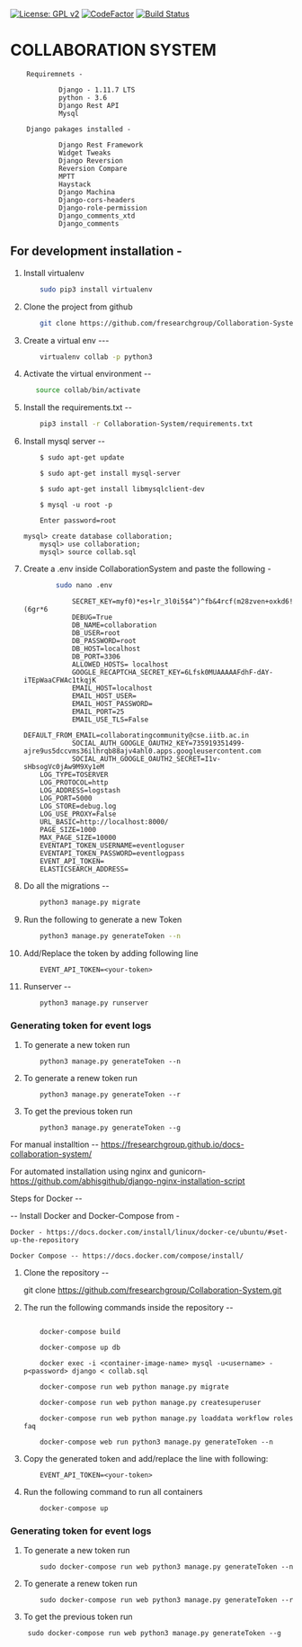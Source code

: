 [![License: GPL v2](https://img.shields.io/badge/License-GPL%20v2-blue.svg)](https://www.gnu.org/licenses/old-licenses/gpl-2.0.en.html)
[![CodeFactor](https://www.codefactor.io/repository/github/fresearchgroup/collaboration-system/badge)](https://www.codefactor.io/repository/github/fresearchgroup/collaboration-system)
[![Build Status](https://travis-ci.org/fresearchgroup/Collaboration-System.svg?branch=master)](https://travis-ci.org/fresearchgroup/Collaboration-System)

# COLLABORATION SYSTEM

        Requiremnets -

                Django - 1.11.7 LTS
                python - 3.6
                Django Rest API
                Mysql

        Django pakages installed - 

                Django Rest Framework
                Widget Tweaks
                Django Reversion
                Reversion Compare
                MPTT
                Haystack
                Django Machina
                Django-cors-headers
                Django-role-permission
                Django_comments_xtd
                Django_comments

## For development installation - 

1. Install virtualenv 

 	```bash
 		sudo pip3 install virtualenv 
 	```
2. Clone the project from github
	
	```bash
 		git clone https://github.com/fresearchgroup/Collaboration-System.git 
  	```
3. Create a virtual env --- 

	```bash
     	virtualenv collab -p python3 
	```

4. Activate the virtual environment -- 

     ```bash
     	source collab/bin/activate
     ```

5. Install the requirements.txt -- 

	```bash
		pip3 install -r Collaboration-System/requirements.txt
	```

6. Install mysql server --

	```
		$ sudo apt-get update
		
		$ sudo apt-get install mysql-server
 
		$ sudo apt-get install libmysqlclient-dev

        $ mysql -u root -p

        Enter password=root
		
	mysql> create database collaboration;
        mysql> use collaboration;
        mysql> source collab.sql   
	```

7. Create a .env inside CollaborationSystem and paste the following -
	```bash
       		sudo nano .env
	```
    ```
                SECRET_KEY=myf0)*es+lr_3l0i5$4^)^fb&4rcf(m28zven+oxkd6!(6gr*6
                DEBUG=True
                DB_NAME=collaboration
                DB_USER=root
                DB_PASSWORD=root
                DB_HOST=localhost
                DB_PORT=3306
                ALLOWED_HOSTS= localhost
                GOOGLE_RECAPTCHA_SECRET_KEY=6Lfsk0MUAAAAAFdhF-dAY-iTEpWaaCFWAc1tkqjK
                EMAIL_HOST=localhost
                EMAIL_HOST_USER=
                EMAIL_HOST_PASSWORD=
                EMAIL_PORT=25
                EMAIL_USE_TLS=False
                DEFAULT_FROM_EMAIL=collaboratingcommunity@cse.iitb.ac.in
                SOCIAL_AUTH_GOOGLE_OAUTH2_KEY=735919351499-ajre9us5dccvms36ilhrqb88ajv4ahl0.apps.googleusercontent.com
                SOCIAL_AUTH_GOOGLE_OAUTH2_SECRET=I1v-sHbsogVc0jAw9M9Xy1eM
		LOG_TYPE=TOSERVER
		LOG_PROTOCOL=http
		LOG_ADDRESS=logstash
		LOG_PORT=5000
		LOG_STORE=debug.log
		LOG_USE_PROXY=False
		URL_BASIC=http://localhost:8000/
		PAGE_SIZE=1000
		MAX_PAGE_SIZE=10000
		EVENTAPI_TOKEN_USERNAME=eventloguser
		EVENTAPI_TOKEN_PASSWORD=eventlogpass
		EVENT_API_TOKEN=
		ELASTICSEARCH_ADDRESS=
    ```

8. Do all the migrations --

	```bash
		python3 manage.py migrate
	```
			
9. Run the following to generate a new Token
			  
	```bash
		python3 manage.py generateToken --n
	```
			
10. Add/Replace the token by adding following line

	```
		EVENT_API_TOKEN=<your-token>
	``` 

11. Runserver --

    ```
    	python3 manage.py runserver
    ``` 
 
### Generating token for event logs
1. To generate a new token run
	```
		python3 manage.py generateToken --n
	```
2. To generate a renew token run
	```
		python3 manage.py generateToken --r
	```
3. To get the previous token run
	```
		python3 manage.py generateToken --g
	```

For manual installtion -- https://fresearchgroup.github.io/docs-collaboration-system/

For automated installation using nginx and gunicorn- https://github.com/abhisgithub/django-nginx-installation-script


Steps for Docker -- 

 -- Install Docker and Docker-Compose from  -

    Docker - https://docs.docker.com/install/linux/docker-ce/ubuntu/#set-up-the-repository
    
    Docker Compose -- https://docs.docker.com/compose/install/

1. Clone the repository --

   git clone https://github.com/fresearchgroup/Collaboration-System.git

2. The run the following commands inside the repository --
 
	```

 		docker-compose build

 		docker-compose up db

	 	docker exec -i <container-image-name> mysql -u<username> -p<password> django < collab.sql

 		docker-compose run web python manage.py migrate

 		docker-compose run web python manage.py createsuperuser

 		docker-compose run web python manage.py loaddata workflow roles faq

 		docker-compose web run python3 manage.py generateToken --n

	```

3. Copy the generated token and add/replace the line with following:

	```
		EVENT_API_TOKEN=<your-token>
	```
4. Run the following command to run all containers
	```
 		docker-compose up

	```

### Generating token for event logs
1. To generate a new token run
	```
		sudo docker-compose run web python3 manage.py generateToken --n
	```
2. To generate a renew token run
		
	```
		sudo docker-compose run web python3 manage.py generateToken --r
	```
3. To get the previous token run

	```
	 sudo docker-compose run web python3 manage.py generateToken --g
	```
